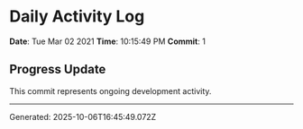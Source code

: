 # Daily Activity Log

**Date**: Tue Mar 02 2021
**Time**: 10:15:49 PM
**Commit**: 1

## Progress Update

This commit represents ongoing development activity.

---
Generated: 2025-10-06T16:45:49.072Z

